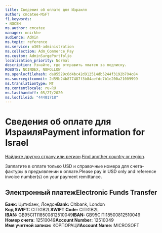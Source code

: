 ```yaml
---
title: Сведения об оплате для Израиля
author: cmcatee-MSFT
f1.keywords:
- NOCSH
ms.author: cmcatee
manager: mnirkhe
audience: Admin
ms.topic: reference
ms.service: o365-administration
ms.collection: Adm_Commerce_Pay
ms.custom: AdminSurgePortfolio
localization_priority: Normal
description: Узнайте, где отправить платеж за подписку.
ROBOTS: NOINDEX, NOFOLLOW
ms.openlocfilehash: da85529c6d4bc42d912514db5244f3192b704c84
ms.sourcegitcommit: 2d59b24b877487f3b84aefdc7b1e200a21009999
ms.translationtype: MT
ms.contentlocale: ru-RU
ms.lasthandoff: 05/27/2020
ms.locfileid: "44401718"
---
```

# <a name="payment-information-for-israel"></a><span data-ttu-id="60131-103">Сведения об оплате для Израиля</span><span class="sxs-lookup"><span data-stu-id="60131-103">Payment information for Israel</span></span>

<span data-ttu-id="60131-104">[Найдите другую страну или регион](../billing-and-payments/pay-for-your-subscription.md).</span><span class="sxs-lookup"><span data-stu-id="60131-104">[Find another country or region](../billing-and-payments/pay-for-your-subscription.md).</span></span>

<span data-ttu-id="60131-105">Заплатите в оплате только USD и справочные номера для счета-фактуры в предъявлении к оплате.</span><span class="sxs-lookup"><span data-stu-id="60131-105">Please pay in USD only and reference invoice number(s) on your payment remittance.</span></span>

## <a name="electronic-funds-transfer"></a><span data-ttu-id="60131-106">Электронный платеж</span><span class="sxs-lookup"><span data-stu-id="60131-106">Electronic Funds Transfer</span></span>

<span data-ttu-id="60131-107">**Банк:** Цитибанк, Лондон</span><span class="sxs-lookup"><span data-stu-id="60131-107">**Bank:** Citibank, London</span></span>  
<span data-ttu-id="60131-108">**Код SWIFT:** CITIGB2L</span><span class="sxs-lookup"><span data-stu-id="60131-108">**SWIFT Code:** CITIGB2L</span></span>  
<span data-ttu-id="60131-109">**IBAN:** GB95CITI18500812510049</span><span class="sxs-lookup"><span data-stu-id="60131-109">**IBAN:** GB95CITI18500812510049</span></span>  
<span data-ttu-id="60131-110">**Номер счета:** 12510049</span><span class="sxs-lookup"><span data-stu-id="60131-110">**Account Number:** 12510049</span></span>  
<span data-ttu-id="60131-111">**Имя учетной записи:** КОРПОРАЦИ</span><span class="sxs-lookup"><span data-stu-id="60131-111">**Account Name:** MICROSOFT</span></span>  